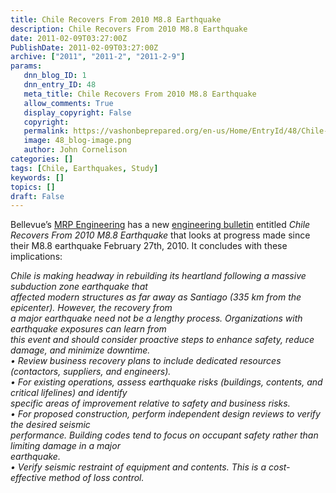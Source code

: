 ```yaml
---
title: Chile Recovers From 2010 M8.8 Earthquake
description: Chile Recovers From 2010 M8.8 Earthquake
date: 2011-02-09T03:27:00Z
PublishDate: 2011-02-09T03:27:00Z
archive: ["2011", "2011-2", "2011-2-9"]
params:
   dnn_blog_ID: 1
   dnn_entry_ID: 48
   meta_title: Chile Recovers From 2010 M8.8 Earthquake
   allow_comments: True
   display_copyright: False
   copyright: 
   permalink: https://vashonbeprepared.org/en-us/Home/EntryId/48/Chile-Recovers-From-2010-M8-8-Earthquake
   image: 48_blog-image.png
   author: John Cornelison
categories: []
tags: [Chile, Earthquakes, Study]
keywords: []
topics: []
draft: False
---
```


<p>Bellevue’s <a target="_blank" href="WWW.MRPENGINEERING.COM">MRP Engineering</a> has a new <a target="_blank" href="http://www.mrpengineering.com/images/MRP%20Engineering%20Chile%20Earthquake%20Info%20Sheet%20v2.pdf">engineering bulletin</a> entitled <em>Chile Recovers From 2010 M8.8 Earthquake</em> that looks at progress made since their M8.8 earthquake February 27th, 2010. It concludes with these implications:</p>
<p><em>Chile is making headway in rebuilding its heartland following a massive subduction zone earthquake that <br />
affected modern structures as far away as Santiago (335 km from the epicenter). However, the recovery from <br />
a major earthquake need not be a lengthy process. Organizations with earthquake exposures can learn from <br />
this event and should consider proactive steps to enhance safety, reduce damage, and minimize downtime. <br />
• Review business recovery plans to include dedicated resources (contactors, suppliers, and engineers). <br />
• For existing operations, assess earthquake risks (buildings, contents, and critical lifelines) and identify <br />
specific areas of improvement relative to safety and business risks. <br />
• For proposed construction, perform independent design reviews to verify the desired seismic <br />
performance. Building codes tend to focus on occupant safety rather than limiting damage in a major <br />
earthquake. <br />
• Verify seismic restraint of equipment and contents. This is a cost-effective method of loss control.</em></p>
